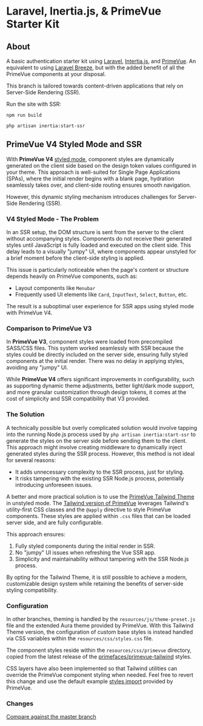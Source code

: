 # Laravel, Inertia.js, & PrimeVue Starter Kit

## About

A basic authentication starter kit using [Laravel](https://laravel.com/docs/master), [Intertia.js](https://inertiajs.com/), and [PrimeVue](https://primevue.org/). An equivalent to using [Laravel Breeze](https://laravel.com/docs/master/starter-kits#laravel-breeze), but with the added benefit of all the PrimeVue components at your disposal.

This branch is tailored towards content-driven applications that rely on Server-Side Rendering (SSR).

Run the site with SSR:

```
npm run build
```

```
php artisan inertia:start-ssr
```

## PrimeVue V4 Styled Mode and SSR

With **PrimeVue V4** [styled mode](https://primevue.org/theming/styled/), component styles are dynamically generated on the client side based on the design token values configured in your theme. This approach is well-suited for Single Page Applications (SPAs), where the initial render begins with a blank page, hydration seamlessly takes over, and client-side routing ensures smooth navigation.

However, this dynamic styling mechanism introduces challenges for Server-Side Rendering (SSR).

### V4 Styled Mode - The Problem

In an SSR setup, the DOM structure is sent from the server to the client without accompanying styles. Components do not receive their generated styles until JavaScript is fully loaded and executed on the client side. This delay leads to a visually "jumpy" UI, where components appear unstyled for a brief moment before the client-side styling is applied.

This issue is particularly noticeable when the page's content or structure depends heavily on PrimeVue components, such as:

-   Layout components like `Menubar`
-   Frequently used UI elements like `Card`, `InputText`, `Select`, `Button`, etc.

The result is a suboptimal user experience for SSR apps using styled mode with PrimeVue V4.

### Comparison to PrimeVue V3

In **PrimeVue V3**, component styles were loaded from precompiled SASS/CSS files. This system worked seamlessly with SSR because the styles could be directly included on the server side, ensuring fully styled components at the initial render. There was no delay in applying styles, avoiding any "jumpy" UI.

While **PrimeVue V4** offers significant improvements in configurability, such as supporting dynamic theme adjustments, better light/dark mode support, and more granular customization through design tokens, it comes at the cost of simplicity and SSR compatibility that V3 provided.

### The Solution

A technically possible but overly complicated solution would involve tapping into the running Node.js process used by `php artisan inertia:start-ssr` to generate the styles on the server side before sending them to the client. This approach might involve creating middleware to dynamically inject generated styles during the SSR process. However, this method is not ideal for several reasons:

-   It adds unnecessary complexity to the SSR process, just for styling.
-   It risks tampering with the existing SSR Node.js process, potentially introducing unforeseen issues.

A better and more practical solution is to use the [PrimeVue Tailwind Theme](https://primevue.org/tailwind/#tailwind-theme) in unstyled mode. The [Tailwind version of PrimeVue](https://tailwind.primevue.org/) leverages Tailwind's utility-first CSS classes and the `@apply` directive to style PrimeVue components. These styles are applied within `.css` files that can be loaded server side, and are fully configurable.

This approach ensures:

1. Fully styled components during the initial render in SSR.
2. No "jumpy" UI issues when refreshing the Vue SSR app.
3. Simplicity and maintainability without tampering with the SSR Node.js process.

By opting for the Tailwind Theme, it is still possible to achieve a modern, customizable design system while retaining the benefits of server-side styling compatibility.

### Configuration

In other branches, theming is handled by the `resources/js/theme-preset.js` file and the extended Aura theme provided by PrimeVue. With this Tailwind Theme version, the configuration of custom base styles is instead handled via CSS variables within the `resources/css/styles.css` file.

The component styles reside within the `resources/css/primevue` directory, copied from the latest release of the [primefaces/primevue-tailwind](https://github.com/primefaces/primevue-tailwind/releases) styles.

CSS layers have also been implemented so that Tailwind utilities can override the PrimeVue component styling when needed. Feel free to revert this change and use the default example [styles import](https://tailwind.primevue.org/vite/#importstyles) provided by PrimeVue.

### Changes

[Compare against the master branch](https://github.com/connorabbas/primevue-breeze-inertia/compare/master...feature/ssr)
